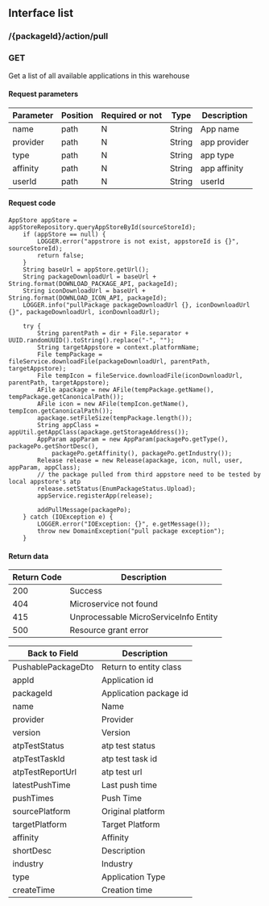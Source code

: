 ## Interface list

### /{packageId}/action/pull
### GET
Get a list of all available applications in this warehouse
#### Request parameters
|Parameter |Position | Required or not | Type |Description|
|-----|-----|----|------|-----|
|name | path |N| String | App name |
|provider | path |N| String | app provider |
|type | path |N| String | app type |
|affinity | path |N| String | app affinity |
|userId | path |N| String | userId|

#### Request code

    AppStore appStore = appStoreRepository.queryAppStoreById(sourceStoreId);
        if (appStore == null) {
            LOGGER.error("appstrore is not exist, appstoreId is {}", sourceStoreId);
            return false;
        }
        String baseUrl = appStore.getUrl();
        String packageDownloadUrl = baseUrl + String.format(DOWNLOAD_PACKAGE_API, packageId);
        String iconDownloadUrl = baseUrl + String.format(DOWNLOAD_ICON_API, packageId);
        LOGGER.info("pullPackage packageDownloadUrl {}, iconDownloadUrl {}", packageDownloadUrl, iconDownloadUrl);

        try {
            String parentPath = dir + File.separator + UUID.randomUUID().toString().replace("-", "");
            String targetAppstore = context.platformName;
            File tempPackage = fileService.downloadFile(packageDownloadUrl, parentPath, targetAppstore);
            File tempIcon = fileService.downloadFile(iconDownloadUrl, parentPath, targetAppstore);
            AFile apackage = new AFile(tempPackage.getName(), tempPackage.getCanonicalPath());
            AFile icon = new AFile(tempIcon.getName(), tempIcon.getCanonicalPath());
            apackage.setFileSize(tempPackage.length());
            String appClass = appUtil.getAppClass(apackage.getStorageAddress());
            AppParam appParam = new AppParam(packagePo.getType(), packagePo.getShortDesc(),
                packagePo.getAffinity(), packagePo.getIndustry());
            Release release = new Release(apackage, icon, null, user, appParam, appClass);
            // the package pulled from third appstore need to be tested by local appstore's atp
            release.setStatus(EnumPackageStatus.Upload);
            appService.registerApp(release);

            addPullMessage(packagePo);
        } catch (IOException e) {
            LOGGER.error("IOException: {}", e.getMessage());
            throw new DomainException("pull package exception");
        }

#### Return data
|Return Code |Description|
|-----|-----|
|200 | Success |
|404 | Microservice not found |
|415 | Unprocessable MicroServiceInfo Entity |
|500 | Resource grant error |

|Back to Field |Description|
|-----|-----|
|PushablePackageDto | Return to entity class |
|appId | Application id |
|packageId | Application package id |
|name | Name |
|provider | Provider |
|version | Version |
|atpTestStatus | atp test status |
|atpTestTaskId | atp test task id |
|atpTestReportUrl | atp test url |
|latestPushTime | Last push time |
|pushTimes | Push Time |
|sourcePlatform | Original platform |
|targetPlatform | Target Platform |
|affinity | Affinity |
|shortDesc | Description |
|industry | Industry |
|type | Application Type |
|createTime | Creation time |
